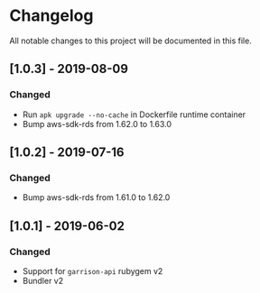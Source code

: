 # Changelog
All notable changes to this project will be documented in this file.

## [1.0.3] - 2019-08-09
### Changed
- Run `apk upgrade --no-cache` in Dockerfile runtime container
- Bump aws-sdk-rds from 1.62.0 to 1.63.0

## [1.0.2] - 2019-07-16
### Changed
- Bump aws-sdk-rds from 1.61.0 to 1.62.0

## [1.0.1] - 2019-06-02
### Changed
- Support for `garrison-api` rubygem v2
- Bundler v2
